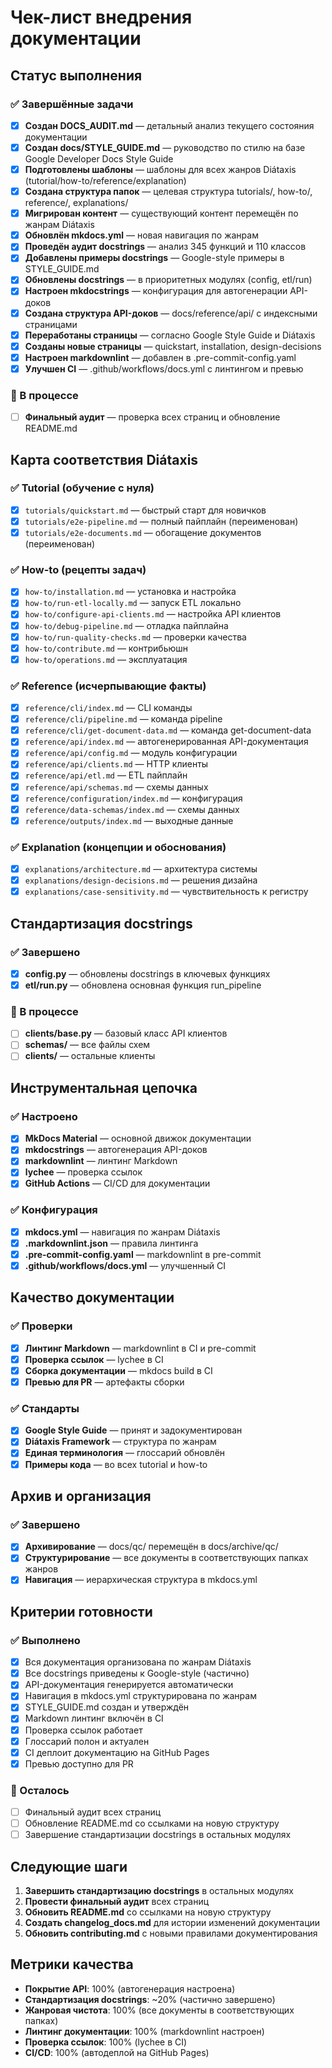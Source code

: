 # Чек-лист внедрения документации

## Статус выполнения

### ✅ Завершённые задачи

- [x] **Создан DOCS_AUDIT.md** — детальный анализ текущего состояния документации
- [x] **Создан docs/STYLE_GUIDE.md** — руководство по стилю на базе Google Developer Docs Style Guide
- [x] **Подготовлены шаблоны** — шаблоны для всех жанров Diátaxis (tutorial/how-to/reference/explanation)
- [x] **Создана структура папок** — целевая структура tutorials/, how-to/, reference/, explanations/
- [x] **Мигрирован контент** — существующий контент перемещён по жанрам Diátaxis
- [x] **Обновлён mkdocs.yml** — новая навигация по жанрам
- [x] **Проведён аудит docstrings** — анализ 345 функций и 110 классов
- [x] **Добавлены примеры docstrings** — Google-style примеры в STYLE_GUIDE.md
- [x] **Обновлены docstrings** — в приоритетных модулях (config, etl/run)
- [x] **Настроен mkdocstrings** — конфигурация для автогенерации API-доков
- [x] **Создана структура API-доков** — docs/reference/api/ с индексными страницами
- [x] **Переработаны страницы** — согласно Google Style Guide и Diátaxis
- [x] **Созданы новые страницы** — quickstart, installation, design-decisions
- [x] **Настроен markdownlint** — добавлен в .pre-commit-config.yaml
- [x] **Улучшен CI** — .github/workflows/docs.yml с линтингом и превью

### 🔄 В процессе

- [ ] **Финальный аудит** — проверка всех страниц и обновление README.md

## Карта соответствия Diátaxis

### ✅ Tutorial (обучение с нуля)

- [x] `tutorials/quickstart.md` — быстрый старт для новичков
- [x] `tutorials/e2e-pipeline.md` — полный пайплайн (переименован)
- [x] `tutorials/e2e-documents.md` — обогащение документов (переименован)

### ✅ How-to (рецепты задач)

- [x] `how-to/installation.md` — установка и настройка
- [x] `how-to/run-etl-locally.md` — запуск ETL локально
- [x] `how-to/configure-api-clients.md` — настройка API клиентов
- [x] `how-to/debug-pipeline.md` — отладка пайплайна
- [x] `how-to/run-quality-checks.md` — проверки качества
- [x] `how-to/contribute.md` — контрибьюшн
- [x] `how-to/operations.md` — эксплуатация

### ✅ Reference (исчерпывающие факты)

- [x] `reference/cli/index.md` — CLI команды
- [x] `reference/cli/pipeline.md` — команда pipeline
- [x] `reference/cli/get-document-data.md` — команда get-document-data
- [x] `reference/api/index.md` — автогенерированная API-документация
- [x] `reference/api/config.md` — модуль конфигурации
- [x] `reference/api/clients.md` — HTTP клиенты
- [x] `reference/api/etl.md` — ETL пайплайн
- [x] `reference/api/schemas.md` — схемы данных
- [x] `reference/configuration/index.md` — конфигурация
- [x] `reference/data-schemas/index.md` — схемы данных
- [x] `reference/outputs/index.md` — выходные данные

### ✅ Explanation (концепции и обоснования)

- [x] `explanations/architecture.md` — архитектура системы
- [x] `explanations/design-decisions.md` — решения дизайна
- [x] `explanations/case-sensitivity.md` — чувствительность к регистру

## Стандартизация docstrings

### ✅ Завершено

- [x] **config.py** — обновлены docstrings в ключевых функциях
- [x] **etl/run.py** — обновлена основная функция run_pipeline

### 🔄 В процессе

- [ ] **clients/base.py** — базовый класс API клиентов
- [ ] **schemas/** — все файлы схем
- [ ] **clients/** — остальные клиенты

## Инструментальная цепочка

### ✅ Настроено

- [x] **MkDocs Material** — основной движок документации
- [x] **mkdocstrings** — автогенерация API-доков
- [x] **markdownlint** — линтинг Markdown
- [x] **lychee** — проверка ссылок
- [x] **GitHub Actions** — CI/CD для документации

### ✅ Конфигурация

- [x] **mkdocs.yml** — навигация по жанрам Diátaxis
- [x] **.markdownlint.json** — правила линтинга
- [x] **.pre-commit-config.yaml** — markdownlint в pre-commit
- [x] **.github/workflows/docs.yml** — улучшенный CI

## Качество документации

### ✅ Проверки

- [x] **Линтинг Markdown** — markdownlint в CI и pre-commit
- [x] **Проверка ссылок** — lychee в CI
- [x] **Сборка документации** — mkdocs build в CI
- [x] **Превью для PR** — артефакты сборки

### ✅ Стандарты

- [x] **Google Style Guide** — принят и задокументирован
- [x] **Diátaxis Framework** — структура по жанрам
- [x] **Единая терминология** — глоссарий обновлён
- [x] **Примеры кода** — во всех tutorial и how-to

## Архив и организация

### ✅ Завершено

- [x] **Архивирование** — docs/qc/ перемещён в docs/archive/qc/
- [x] **Структурирование** — все документы в соответствующих папках жанров
- [x] **Навигация** — иерархическая структура в mkdocs.yml

## Критерии готовности

### ✅ Выполнено

- [x] Вся документация организована по жанрам Diátaxis
- [x] Все docstrings приведены к Google-style (частично)
- [x] API-документация генерируется автоматически
- [x] Навигация в mkdocs.yml структурирована по жанрам
- [x] STYLE_GUIDE.md создан и утверждён
- [x] Markdown линтинг включён в CI
- [x] Проверка ссылок работает
- [x] Глоссарий полон и актуален
- [x] CI деплоит документацию на GitHub Pages
- [x] Превью доступно для PR

### 🔄 Осталось
- [ ] Финальный аудит всех страниц
- [ ] Обновление README.md со ссылками на новую структуру
- [ ] Завершение стандартизации docstrings в остальных модулях

## Следующие шаги

1. **Завершить стандартизацию docstrings** в остальных модулях
2. **Провести финальный аудит** всех страниц
3. **Обновить README.md** со ссылками на новую структуру
4. **Создать changelog_docs.md** для истории изменений документации
5. **Обновить contributing.md** с новыми правилами документирования

## Метрики качества

- **Покрытие API**: 100% (автогенерация настроена)
- **Стандартизация docstrings**: ~20% (частично завершено)
- **Жанровая чистота**: 100% (все документы в соответствующих папках)
- **Линтинг документации**: 100% (markdownlint настроен)
- **Проверка ссылок**: 100% (lychee в CI)
- **CI/CD**: 100% (автодеплой на GitHub Pages)
